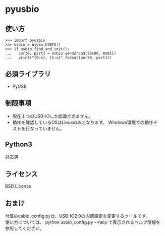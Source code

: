 pyusbio
=======

使い方
------
    >>> import pyusbio
    >>> usbio = usbio.USBIO()
    >>> if usbio.find_and_init():
    ...   port0, port1 = usbio.send2read([0x00, 0x01])
    ...   print("{0:x}, {1:x}".format(port0, port1))

必須ライブラリ
--------------
 * PyUSB

制限事項
--------
 * 現在１つのUSB-IOしか認識できません。
 * 動作を確認しているOSはLinuxのみとなります。
   Windows環境での動作テストを行なっていません。 

Python3
-------
対応済

ライセンス
----------
BSD License

おまけ
------
付属のusbio\_config.pyは、USB-IO2.0の内部設定を変更するツールです。  
使い方については、 python usbio\_config.py --help で表示されるヘルプ情報を参照してください。
